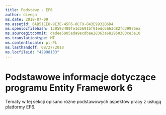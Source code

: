 ```yaml
---
title: Podstawy - EF6
author: divega
ms.date: 2018-07-09
ms.assetid: 6AB51EE8-9E3E-45F6-8CF9-843E9932B6D4
ms.openlocfilehash: 130593489fe1d5691bf01edc6663d82fd39976ea
ms.sourcegitcommit: dadee5905ada9ecdbae28363a682950383ce3e10
ms.translationtype: MT
ms.contentlocale: pl-PL
ms.lasthandoff: 08/27/2018
ms.locfileid: "42998133"
---
```

# <a name="entity-framework-6-fundamentals"></a>Podstawowe informacje dotyczące programu Entity Framework 6
Tematy w tej sekcji opisano różne podstawowych aspektów pracy z usługą platformy EF6.
